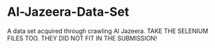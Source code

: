 # Al-Jazeera-Data-Set
A data set acquired through crawling Al Jazeera. TAKE THE SELENIUM FILES TOO. THEY DID NOT FIT IN THE SUBMISSION!